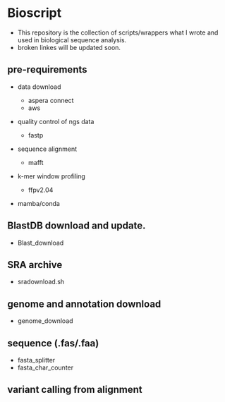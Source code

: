 # Bioscript

- This repository is the collection of scripts/wrappers what I wrote and used in biological sequence analysis.
- broken linkes will be updated soon.

## pre-requirements

- data download
  - aspera connect
  - aws

- quality control of ngs data
  - fastp

- sequence alignment
  - mafft    

- k-mer window profiling
  - ffpv2.04

- mamba/conda

## BlastDB download and update.

- Blast_download

## SRA archive

- sradownload.sh

## genome and annotation download

- genome_download

## sequence (.fas/.faa)

- fasta_splitter   
- fasta_char_counter

## variant calling from alignment
